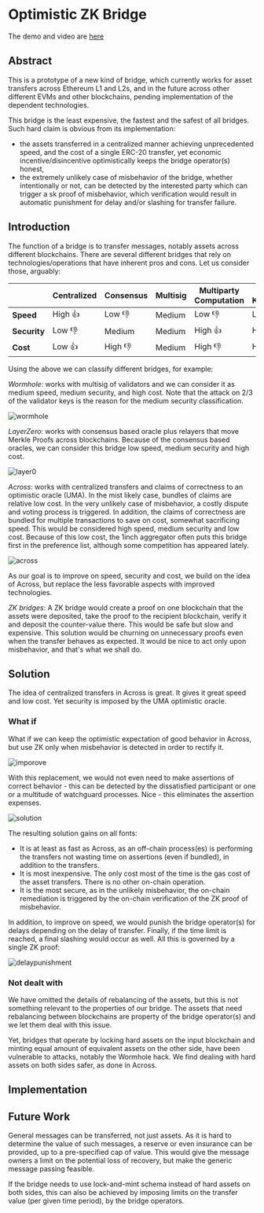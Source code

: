 # Optimistic ZK Bridge

The demo and video are [here](./demo/README.mk)

## Abstract

This is a prototype of a new kind of bridge, which currently works for asset transfers across Ethereum L1 and L2s, and in the future across
other different EVMs and other blockchains, pending implementation of the dependent technologies.

This bridge is the least expensive, the fastest and the safest of all bridges. Such hard claim is obvious from its implementation:
- the assets transferred in a centralized manner achieving unprecedented speed, and the cost of a single ERC-20 transfer, yet economic incentive/disincentive optimistically keeps the bridge operator(s) honest,
- the extremely unlikely case of misbehavior of the bridge, whether intentionally or not, can be detected by the interested party which can trigger a sk proof of misbehavior, which verification would result in automatic punishment for delay and/or slashing for transfer failure.

## Introduction

The function of a bridge is to transfer messages, notably assets across different blockchains. There are several different bridges that rely on technologies/operations that have inherent pros and cons. Let us consider those, arguably:

|            | Centralized | Consensus | Multisig | Multiparty Computation | Zero Knowledge |
|------------|-------------|-----------|----------| --- | --- |
| **Speed**      | High 👍    | Low 👎  | Medium | Low 👎 | Low 👎 |
| **Security**     | Low 👎    | Medium   | Medium | High 👍 | High 👍  |
| **Cost**       | Low 👍     | High 👎  | Medium     | High 👎 | High 👎 |



Using the above we can classify different bridges, for example:

*Wormhole*: works with multisig of validators and we can consider it as medium speed, medium security, and high cost. Note that the attack on 2/3 of the validator keys is the reason for the medium security classification.

![wormhole](./docs/wormhole.png)

*LayerZero*: works with consensus based oracle plus relayers that move Merkle Proofs across blockchains. Because of the consensus based oracles, we can consider this bridge low speed, medium security and high cost.

![layer0](./docs/layer0.png)

*Across*: works with centralized transfers and claims of correctness to an optimistic oracle (UMA). In the mist likely case, bundles of claims are relative low cost. In the very unlikely case of misbehavior,
a costly dispute and voting process is triggered. In addition, the claims of correctness are bundled for multiple transactions to save on cost, somewhat sacrificing speed. This would be considered high speed, medium security and low cost. Because of this low cost, the 1inch aggregator often puts this bridge first in the preference list,
although some competition has appeared lately.

![across](./docs/across.png)

As our goal is to improve on speed, security and cost, we build on the idea of Across, but replace the less favorable aspects with
improved technologies.

*ZK bridges*: A ZK bridge would create a proof on one blockchain that the assets were deposited, take the proof to the recipient blockchain, verify it and deposit the counter-value there. This would be safe but slow and expensive. This solution would be churning
on unnecessary proofs even when the transfer behaves as expected. 
It would be nice to act only upon misbehavior, and that's what we 
shall do.

## Solution

The idea of centralized transfers in Across is great. It gives it 
great speed and low cost. Yet security is imposed by the UMA optimistic oracle. 

### What if

What if we can keep the optimistic expectation of good behavior in
Across, but use ZK only when misbehavior is detected in order to rectify it.

![imporove](./docs/improve.png)

With this replacement, we would not even need to make assertions of
correct behavior - this can be detected by the dissatisfied participant or one or a multitude of watchguard processes. Nice - this eliminates the assertion expenses. 

![solution](./docs/acrozz.png)

The resulting solution gains on all fonts:
- It is at least as fast as Across, as an off-chain process(es) is performing the transfers not wasting time on assertions (even if bundled), in addition to the transfers.
- It is most inexpensive. The only cost most of the time is the
gas cost of the asset transfers. There is no other on-chain operation. 
- It is the most secure, as in the unlikely misbehavior, the on-chain
remediation is triggered by the on-chain verification of the ZK proof
of misbehavior.

In addition, to improve on speed, we would punish the bridge operator(s) for delays depending on the delay of transfer. Finally, if the time limit is reached, a final slashing would occur as well. All this
is governed by a single ZK proof:

![delaypunishment](./docs/delaypunishment.png)

### Not dealt with

We have omitted the details of rebalancing of the assets, but this is not something relevant to the properties of our bridge. The assets
that need rebalancing between blockchains are property of the bridge
operator(s) and we let them deal with this issue. 

Yet, bridges that operate by locking hard assets on the input blockchain and minting equal amount of equivalent assets on the other side, have been vulnerable to attacks, notably the Wormhole hack. We find dealing with hard assets on both sides safer, as done in Across.

## Implementation



## Future Work

General messages can be transferred, not just assets. As it is hard to determine the value of such messages, a reserve or even insurance can be provided, up to a pre-specified cap of value. This would give the message owners a limit on the potential loss of recovery, but make the generic message passing feasible.

If the bridge needs to use lock-and-mint schema instead of hard assets on both sides, this can also be achieved by imposing limits
on the transfer value (per given time period), by the bridge operators.
